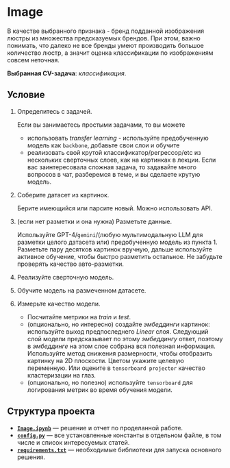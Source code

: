 # Image

В качестве выбранного признака - бренд подданной изображения люстры из множества предсказуемых брендов. При этом, важно понимать, что далеко не все бренды умеют производить большое количество люстр, а значит оценка классификации по изображениям совсем неточная.

**Выбранная CV-задача**: *классификация*.

## Условие

1. Определитесь с задачей.

    Если вы занимаетесь простыми задачами, то вы можете
      * использовать *transfer learning* - используйте предобученную модель как `backbone`, добавьте свои слои и обучите
      * реализовать свой крутой классификатор/регрессор/etc из нескольких сверточных слоев, как на картинках в лекции.
    Если вас заинтересовала сложная задача, то задавайте много вопросов в чат, разберемся в теме, и вы сделаете крутую модель.

2. Соберите датасет из картинок.

    Берите имеющийся или парсите новый. Можно использовать API.

3. (если нет разметки и она нужна) Разметьте данные.

    Используйте GPT-4/`gemini`/(любую мультимодальную LLM для разметки целого датасета или) предобученную модель из пункта 1. Разметьте пару десятков картинок вручную, дальше используйте активное обучение, чтобы быстро разметить остальное. Не забудьте проверять качество авто-разметки.

4. Реализуйте сверточную модель.
5. Обучите модель на размеченном датасете.
6. Измерьте качество модели.

    * Посчитайте метрики на *train* и *test*.
    * (опционально, но интересно) создайте *эмбеддинги* картинок: используйте выход предпоследнего *Linear* слоя. Следующий слой модели предсказывает по этому *эмбеддингу* ответ, поэтому в *эмбеддинге* на этом слое собрана вся полезная информация. Используйте метод снижения размерности, чтобы отобразить картинку на 2D плоскости. Цветом укажите целевую переменную. Или оцените в `tensorboard projector` качество кластеризации на глаз.
    * (опционально, но полезно) используйте `tensorboard` для логирования метрик во время обучения модели.

## Структура проекта

* [**`Image.ipynb`**](Image.ipynb) — решение и отчет по проделанной работе.
* [**`config.py`**](config.py) — все установленные константы в отдельном файле, в том числе и список интересуемых статей.
* [**`requirements.txt`**](requirements.txt) — необходимые библиотеки для запуска основного решения.
